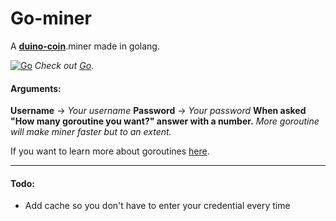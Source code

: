 # Go-miner

A **[duino-coin](https://duinocoin.com/)**.miner made in golang.

[![Go](https://img.icons8.com/color/48/000000/golang.png)](https://golang.org/)
*Check out [Go](https://golang.org/)*.

#### Arguments:
**Username** -> *Your username*
**Password** -> *Your password*
**When asked "How many goroutine you want?" answer with a number.**
*More goroutine will make miner faster but to an extent.*

If you want to learn more about goroutines [here](https://gobyexample.com/goroutines).

****
#### Todo:
* Add cache so you don't have to enter your credential every time

